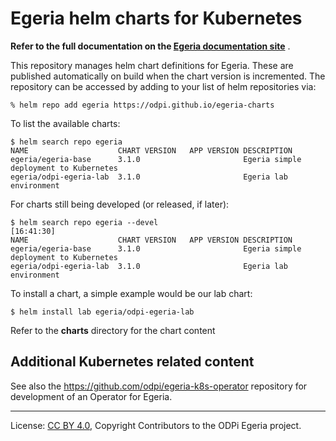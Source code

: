 <!-- SPDX-License-Identifier: CC-BY-4.0 -->
<!-- Copyright Contributors to the Egeria project. -->

# Egeria helm charts for Kubernetes

**Refer to the full documentation on the [Egeria documentation site](https://odpi.github.io/egeria-docs/guides/operations/kubernetes/)** .

This repository manages helm chart definitions for Egeria. These are published automatically on build when the chart version
is incremented. The repository can be accessed by adding to your list of helm repositories via:

```shell
% helm repo add egeria https://odpi.github.io/egeria-charts
```

To list the available charts:

```shell
$ helm search repo egeria
NAME                  	CHART VERSION	APP VERSION	DESCRIPTION
egeria/egeria-base    	3.1.0        	           	Egeria simple deployment to Kubernetes
egeria/odpi-egeria-lab	3.1.0        	           	Egeria lab environment
```

For charts still being developed (or released, if later):

```shell
$ helm search repo egeria --devel                                                  [16:41:30]
NAME                  	CHART VERSION	APP VERSION	DESCRIPTION
egeria/egeria-base    	3.1.0        	           	Egeria simple deployment to Kubernetes
egeria/odpi-egeria-lab	3.1.0        	           	Egeria lab environment
```

To install a chart, a simple example would be our lab chart:

```shell
$ helm install lab egeria/odpi-egeria-lab
```

Refer to the **charts** directory for the chart content

## Additional Kubernetes related content

See also the https://github.com/odpi/egeria-k8s-operator repository for development of an Operator for Egeria.


----
License: [CC BY 4.0](https://creativecommons.org/licenses/by/4.0/),
Copyright Contributors to the ODPi Egeria project.
